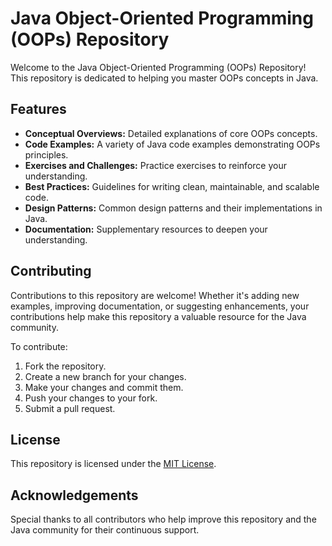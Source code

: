 # Java Object-Oriented Programming (OOPs) Repository

Welcome to the Java Object-Oriented Programming (OOPs) Repository! This repository is dedicated to helping you master OOPs concepts in Java.

## Features

- **Conceptual Overviews:** Detailed explanations of core OOPs concepts.
- **Code Examples:** A variety of Java code examples demonstrating OOPs principles.
- **Exercises and Challenges:** Practice exercises to reinforce your understanding.
- **Best Practices:** Guidelines for writing clean, maintainable, and scalable code.
- **Design Patterns:** Common design patterns and their implementations in Java.
- **Documentation:** Supplementary resources to deepen your understanding.

## Contributing

Contributions to this repository are welcome! Whether it's adding new examples, improving documentation, or suggesting enhancements, your contributions help make this repository a valuable resource for the Java community.

To contribute:
1. Fork the repository.
2. Create a new branch for your changes.
3. Make your changes and commit them.
4. Push your changes to your fork.
5. Submit a pull request.

## License

This repository is licensed under the [MIT License](LICENSE).

## Acknowledgements

Special thanks to all contributors who help improve this repository and the Java community for their continuous support.
